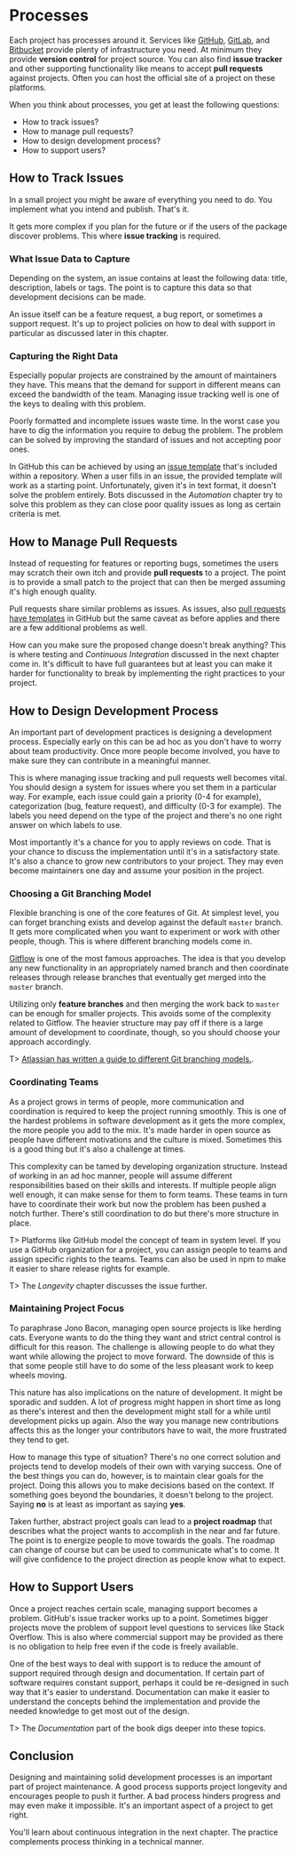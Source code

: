 # Processes

Each project has processes around it. Services like [GitHub](https://github.com/), [GitLab](https://gitlab.com/), and [Bitbucket](https://bitbucket.org/) provide plenty of infrastructure you need. At minimum they provide **version control** for project source. You can also find **issue tracker** and other supporting functionality like means to accept **pull requests** against projects. Often you can host the official site of a project on these platforms.

When you think about processes, you get at least the following questions:

* How to track issues?
* How to manage pull requests?
* How to design development process?
* How to support users?

## How to Track Issues

In a small project you might be aware of everything you need to do. You implement what you intend and publish. That's it.

It gets more complex if you plan for the future or if the users of the package discover problems. This where **issue tracking** is required.

### What Issue Data to Capture

Depending on the system, an issue contains at least the following data: title, description, labels or tags. The point is to capture this data so that development decisions can be made.

An issue itself can be a feature request, a bug report, or sometimes a support request. It's up to project policies on how to deal with support in particular as discussed later in this chapter.

### Capturing the Right Data

Especially popular projects are constrained by the amount of maintainers they have. This means that the demand for support in different means can exceed the bandwidth of the team. Managing issue tracking well is one of the keys to dealing with this problem.

Poorly formatted and incomplete issues waste time. In the worst case you have to dig the information you require to debug the problem. The problem can be solved by improving the standard of issues and not accepting poor ones.

In GitHub this can be achieved by using an [issue template](https://github.com/serverless/serverless/blob/master/.github/ISSUE_TEMPLATE.md) that's included within a repository. When a user fills in an issue, the provided template will work as a starting point. Unfortunately, given it's in text format, it doesn't solve the problem entirely. Bots discussed in the *Automation* chapter try to solve this problem as they can close poor quality issues as long as certain criteria is met.

## How to Manage Pull Requests

Instead of requesting for features or reporting bugs, sometimes the users may scratch their own itch and provide **pull requests** to a project. The point is to provide a small patch to the project that can then be merged assuming it's high enough quality.

Pull requests share similar problems as issues. As issues, also [pull requests have templates](https://github.com/serverless/serverless/blob/master/.github/PULL_REQUEST_TEMPLATE.md) in GitHub but the same caveat as before applies and there are a few additional problems as well.

How can you make sure the proposed change doesn't break anything? This is where testing and *Continuous Integration* discussed in the next chapter come in. It's difficult to have full guarantees but at least you can make it harder for functionality to break by implementing the right practices to your project.

## How to Design Development Process

An important part of development practices is designing a development process. Especially early on this can be ad hoc as you don't have to worry about team productivity. Once more people become involved, you have to make sure they can contribute in a meaningful manner.

This is where managing issue tracking and pull requests well becomes vital. You should design a system for issues where you set them in a particular way. For example, each issue could gain a priority (0-4 for example), categorization (bug, feature request), and difficulty (0-3 for example). The labels you need depend on the type of the project and there's no one right answer on which labels to use.

Most importantly it's a chance for you to apply reviews on code. That is your chance to discuss the implementation until it's in a satisfactory state. It's also a chance to grow new contributors to your project. They may even become maintainers one day and assume your position in the project.

### Choosing a Git Branching Model

Flexible branching is one of the core features of Git. At simplest level, you can forget branching exists and develop against the default `master` branch. It gets more complicated when you want to experiment or work with other people, though. This is where different branching models come in.

[Gitflow](https://github.com/nvie/gitflow) is one of the most famous approaches. The idea is that you develop any new functionality in an appropriately named branch and then coordinate releases through release branches that eventually get merged into the `master` branch.

Utilizing only **feature branches** and then merging the work back to `master` can be enough for smaller projects. This avoids some of the complexity related to Gitflow. The heavier structure may pay off if there is a large amount of development to coordinate, though, so you should choose your approach accordingly.

T> [Atlassian has written a guide to different Git branching models.](https://www.atlassian.com/git/tutorials/comparing-workflows).

### Coordinating Teams

As a project grows in terms of people, more communication and coordination is required to keep the project running smoothly. This is one of the hardest problems in software development as it gets the more complex, the more people you add to the mix. It's made harder in open source as people have different motivations and the culture is mixed. Sometimes this is a good thing but it's also a challenge at times.

This complexity can be tamed by developing organization structure. Instead of working in an ad hoc manner, people will assume different responsibilities based on their skills and interests. If multiple people align well enough, it can make sense for them to form teams. These teams in turn have to coordinate their work but now the problem has been pushed a notch further. There's still coordination to do but there's more structure in place.

T> Platforms like GitHub model the concept of team in system level. If you use a GitHub organization for a project, you can assign people to teams and assign specific rights to the teams. Teams can also be used in npm to make it easier to share release rights for example.

T> The *Longevity* chapter discusses the issue further.

### Maintaining Project Focus

To paraphrase Jono Bacon, managing open source projects is like herding cats. Everyone wants to do the thing they want and strict central control is difficult for this reason. The challenge is allowing people to do what they want while allowing the project to move forward. The downside of this is that some people still have to do some of the less pleasant work to keep wheels moving.

This nature has also implications on the nature of development. It might be sporadic and sudden. A lot of progress might happen in short time as long as there's interest and then the development might stall for a while until development picks up again. Also the way you manage new contributions affects this as the longer your contributors have to wait, the more frustrated they tend to get.

How to manage this type of situation? There's no one correct solution and projects tend to develop models of their own with varying success. One of the best things you can do, however, is to maintain clear goals for the project. Doing this allows you to make decisions based on the context. If something goes beyond the boundaries, it doesn't belong to the project. Saying **no** is at least as important as saying **yes**.

Taken further, abstract project goals can lead to a **project roadmap** that describes what the project wants to accomplish in the near and far future. The point is to energize people to move towards the goals. The roadmap can change of course but can be used to communicate what's to come. It will give confidence to the project direction as people know what to expect.

## How to Support Users

Once a project reaches certain scale, managing support becomes a problem. GitHub's issue tracker works up to a point. Sometimes bigger projects move the problem of support level questions to services like Stack Overflow. This is also where commercial support may be provided as there is no obligation to help free even if the code is freely available.

One of the best ways to deal with support is to reduce the amount of support required through design and documentation. If certain part of software requires constant support, perhaps it could be re-designed in such way that it's easier to understand. Documentation can make it easier to understand the concepts behind the implementation and provide the needed knowledge to get most out of the design.

T> The *Documentation* part of the book digs deeper into these topics.

## Conclusion

Designing and maintaining solid development processes is an important part of project maintenance. A good process supports project longevity and encourages people to push it further. A bad process hinders progress and may even make it impossible. It's an important aspect of a project to get right.

You'll learn about continuous integration in the next chapter. The practice complements process thinking in a technical manner.
